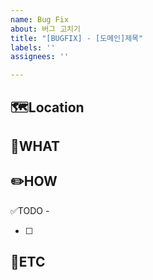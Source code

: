 ```yaml
---
name: Bug Fix
about: 버그 고치기
title: "[BUGFIX] - [도메인]제목"
labels: ''
assignees: ''

---
```


🗺️Location
-
<!--버그 발생 위치-->

🤷WHAT
-
<!-- 어떤 문제가 발생했는지 -->

✏️HOW
-
<!-- 어떻게 해결했는지 -->

✅TODO
-<!-- (선택) 간단한 설명 적어주심 착한사람! -->
- [ ] <!-- todo -->

🐾ETC
-
